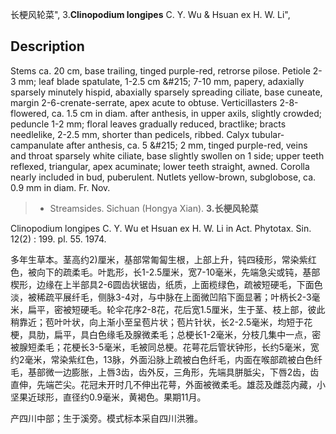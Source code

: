 长梗风轮菜",
3.**Clinopodium longipes** C. Y. Wu & Hsuan ex H. W. Li",

## Description
Stems ca. 20 cm, base trailing, tinged purple-red, retrorse pilose. Petiole 2-3 mm; leaf blade spatulate, 1-2.5 cm &amp;#215; 7-10 mm, papery, adaxially sparsely minutely hispid, abaxially sparsely spreading ciliate, base cuneate, margin 2-6-crenate-serrate, apex acute to obtuse. Verticillasters 2-8-flowered, ca. 1.5 cm in diam. after anthesis, in upper axils, slightly crowded; peduncle 1-2 mm; floral leaves gradually reduced, bractlike; bracts needlelike, 2-2.5 mm, shorter than pedicels, ribbed. Calyx tubular-campanulate after anthesis, ca. 5 &amp;#215; 2 mm, tinged purple-red, veins and throat sparsely white ciliate, base slightly swollen on 1 side; upper teeth reflexed, triangular, apex acuminate; lower teeth straight, awned. Corolla nearly included in bud, puberulent. Nutlets yellow-brown, subglobose, ca. 0.9 mm in diam. Fr. Nov.

> * Streamsides. Sichuan (Hongya Xian).
**3.长梗风轮菜**

Clinopodium longipes C. Y. Wu et Hsuan ex H. W. Li in Act. Phytotax. Sin. 12(2) : 199. pl. 55. 1974.

多年生草本。茎高约2)厘米，基部常匍匐生根，上部上升，钝四稜形，常染紫红色，被向下的疏柔毛。叶匙形，长1-2.5厘米，宽7-10毫米，先端急尖或钝，基部楔形，边缘在上半部具2-6圆齿状锯齿，纸质，上面榄绿色，疏被短硬毛，下面色淡，被稀疏平展纤毛，侧脉3-4对，与中脉在上面微凹陷下面显著；叶柄长2-3毫米，扁平，密被短硬毛。轮伞花序2-8花，花后宽1.5厘米，生于茎、枝上部，彼此稍靠近；苞叶叶状，向上渐小至呈苞片状；苞片针状，长2-2.5毫米，均短于花梗，具肋，扁平，具白色缘毛及腺微柔毛；总梗长1-2毫米，分枝几集中一点，密被腺短柔毛；花梗长3-5毫米，毛被同总梗。花萼花后管状钟形，长约5毫米，宽约2毫米，常染紫红色，13脉，外面沿脉上疏被白色纤毛，内面在喉部疏被白色纤毛，基部微一边膨胀，上唇3齿，齿外反，三角形，先端具胼胝尖，下唇2齿，齿直伸，先端芒尖。花冠未开时几不伸出花萼，外面被微柔毛。雄蕊及雌蕊内藏，小坚果近球形，直径约0.9毫米，黄褐色。果期11月。

产四川中部；生于溪旁。模式标本采自四川洪雅。
